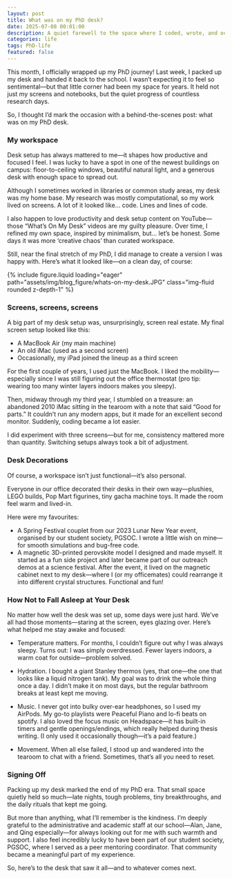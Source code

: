 ```yaml
---
layout: post
title: What was on my PhD desk?
date: 2025-07-08 00:01:00
description: A quiet farewell to the space where I coded, wrote, and occasionally dozed off
categories: life
tags: PhD-life
featured: false
---
```


This month, I officially wrapped up my PhD journey! Last week, I packed up my desk and handed it back to the school. I wasn’t expecting it to feel so sentimental—but that little corner had been my space for years. It held not just my screens and notebooks, but the quiet progress of countless research days.

So, I thought I’d mark the occasion with a behind-the-scenes post: what was on my PhD desk.

### My workspace

Desk setup has always mattered to me—it shapes how productive and focused I feel. I was lucky to have a spot in one of the newest buildings on campus: floor-to-ceiling windows, beautiful natural light, and a generous desk with enough space to spread out.

Although I sometimes worked in libraries or common study areas, my desk was my home base. My research was mostly computational, so my work lived on screens. A lot of it looked like… code. Lines and lines of code.

I also happen to love productivity and desk setup content on YouTube—those “What’s On My Desk” videos are my guilty pleasure. Over time, I refined my own space, inspired by minimalism, but… let’s be honest. Some days it was more ‘creative chaos’ than curated workspace.

Still, near the final stretch of my PhD, I did manage to create a version I was happy with. Here’s what it looked like—on a clean day, of course:

<div class="row mt-3 justify-content-center">
    <div class="col-sm-10 mt-3 mt-md-0">
        {% include figure.liquid loading="eager" path="assets/img/blog_figure/whats-on-my-desk.JPG" class="img-fluid rounded z-depth-1" %}
    </div>
</div>

### Screens, screens, screens

A big part of my desk setup was, unsurprisingly, screen real estate. My final screen setup looked like this:
- A MacBook Air (my main machine)
- An old iMac (used as a second screen)
- Occasionally, my iPad joined the lineup as a third screen

For the first couple of years, I used just the MacBook. I liked the mobility—especially since I was still figuring out the office thermostat (pro tip: wearing too many winter layers indoors makes you sleepy).

Then, midway through my third year, I stumbled on a treasure: an abandoned 2010 iMac sitting in the tearoom with a note that said “Good for parts.” It couldn’t run any modern apps, but it made for an excellent second monitor. Suddenly, coding became a lot easier.

I did experiment with three screens—but for me, consistency mattered more than quantity. Switching setups always took a bit of adjustment.

### Desk Decorations

Of course, a workspace isn’t just functional—it’s also personal.

Everyone in our office decorated their desks in their own way—plushies, LEGO builds, Pop Mart figurines, tiny gacha machine toys. It made the room feel warm and lived-in.

Here were my favourites:
- A Spring Festival couplet from our 2023 Lunar New Year event, organised by our student society, PGSOC. I wrote a little wish on mine—for smooth simulations and bug-free code.
- A magnetic 3D-printed perovskite model I designed and made myself. It started as a fun side project and later became part of our outreach demos at a science festival. After the event, it lived on the magnetic cabinet next to my desk—where I (or my officemates) could rearrange it into different crystal structures. Functional and fun!

### How Not to Fall Asleep at Your Desk

No matter how well the desk was set up, some days were just hard. We’ve all had those moments—staring at the screen, eyes glazing over. Here’s what helped me stay awake and focused:
- Temperature matters. For months, I couldn’t figure out why I was always sleepy. Turns out: I was simply overdressed. Fewer layers indoors, a warm coat for outside—problem solved.
- Hydration. I bought a giant Stanley thermos (yes, that one—the one that looks like a liquid nitrogen tank). My goal was to drink the whole thing once a day. I didn’t make it on most days, but the regular bathroom breaks at least kept me moving.

- Music. I never got into bulky over-ear headphones, so I used my AirPods. My go-to playlists were Peaceful Piano and lo-fi beats on spotify. I also loved the focus music on Headspace—it has built-in timers and gentle openings/endings, which really helped during thesis writing. (I only used it occasionally though—it’s a paid feature.)
- Movement. When all else failed, I stood up and wandered into the tearoom to chat with a friend. Sometimes, that’s all you need to reset.


### Signing Off

Packing up my desk marked the end of my PhD era. That small space quietly held so much—late nights, tough problems, tiny breakthroughs, and the daily rituals that kept me going.

But more than anything, what I’ll remember is the kindness. I’m deeply grateful to the administrative and academic staff at our school—Alan, Jane, and Qing especially—for always looking out for me with such warmth and support. I also feel incredibly lucky to have been part of our student society, PGSOC, where I served as a peer mentoring coordinator. That community became a meaningful part of my experience.

So, here’s to the desk that saw it all—and to whatever comes next.
